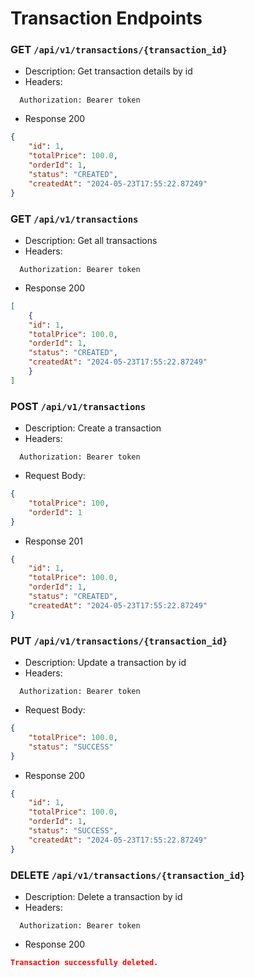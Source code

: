 # Transaction Endpoints

### GET `/api/v1/transactions/{transaction_id}`

- Description: Get transaction details by id
- Headers:
```
  Authorization: Bearer token
```

- Response 200

```json
{
    "id": 1,
    "totalPrice": 100.0,
    "orderId": 1,
    "status": "CREATED",
    "createdAt": "2024-05-23T17:55:22.87249"
}
```

### GET `/api/v1/transactions`

- Description: Get all transactions
- Headers:
```
  Authorization: Bearer token
```

- Response 200

```json
[
    {
    "id": 1,
    "totalPrice": 100.0,
    "orderId": 1,
    "status": "CREATED",
    "createdAt": "2024-05-23T17:55:22.87249"
    }
]
```

### POST `/api/v1/transactions`

- Description: Create a transaction
- Headers:
```
  Authorization: Bearer token
```

- Request Body:
```json
{
    "totalPrice": 100,
    "orderId": 1
}
```

- Response 201

```json
{
    "id": 1,
    "totalPrice": 100.0,
    "orderId": 1,
    "status": "CREATED",
    "createdAt": "2024-05-23T17:55:22.87249"
}
```

### PUT `/api/v1/transactions/{transaction_id}`

- Description: Update a transaction by id
- Headers:
```
  Authorization: Bearer token
```

- Request Body:
```json
{
    "totalPrice": 100.0,
    "status": "SUCCESS"
}
```

- Response 200

```json
{
    "id": 1,
    "totalPrice": 100.0,
    "orderId": 1,
    "status": "SUCCESS",
    "createdAt": "2024-05-23T17:55:22.87249"
}
```

### DELETE `/api/v1/transactions/{transaction_id}`

- Description: Delete a transaction by id
- Headers:
```
  Authorization: Bearer token
```

- Response 200

```json
Transaction successfully deleted.
```